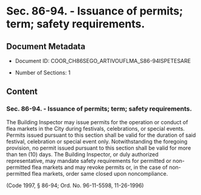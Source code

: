 # Sec. 86-94. - Issuance of permits; term; safety requirements.

## Document Metadata

- Document ID: COOR_CH86SEGO_ARTIVOUFLMA_S86-94ISPETESARE

- Number of Sections: 1


## Content

### Sec. 86-94. - Issuance of permits; term; safety requirements.

The Building Inspector may issue permits for the operation or conduct of flea markets
in the City during festivals, celebrations, or special events. Permits issued pursuant
to this section shall be valid for the duration of said festival, celebration or special
event only. Notwithstanding the foregoing provision, no permit issued pursuant to
this section shall be valid for more than ten (10) days. The Building Inspector, or
duly authorized representative, may mandate safety requirements for permitted or non-permitted
flea markets and may revoke permits or, in the case of non-permitted flea markets,
order same closed upon noncompliance.


(Code 1997, § 86-94; Ord. No. 96-11-5598, 11-26-1996)

